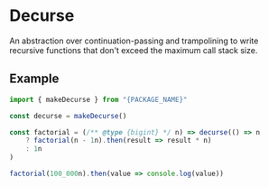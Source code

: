 # Decurse
An abstraction over continuation-passing and trampolining to write recursive functions that don't exceed the maximum call stack size.

## Example
```js
import { makeDecurse } from "{PACKAGE_NAME}"

const decurse = makeDecurse()

const factorial = (/** @type {bigint} */ n) => decurse(() => n
	? factorial(n - 1n).then(result => result * n)
	: 1n
)

factorial(100_000n).then(value => console.log(value))
```
